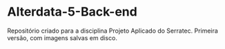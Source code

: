# Alterdata-5-Back-end
Repositório criado para a disciplina Projeto Aplicado do Serratec.
Primeira versão, com imagens salvas em disco.
